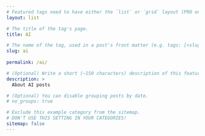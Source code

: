 ```yaml
---
# Featured tags need to have either the `list` or `grid` layout (PRO only).
layout: list

# The title of the tag's page.
title: AI

# The name of the tag, used in a post's front matter (e.g. tags: [<slug>]).
slug: ai
  
permalink: /ai/

# (Optional) Write a short (~150 characters) description of this featured tag.
description: >
  About AI posts

# (Optional) You can disable grouping posts by date.
# no_groups: true

# Exclude this example category from the sitemap.
# DON'T USE THIS SETTING IN YOUR CATEGORIES!
sitemap: false
---
```

